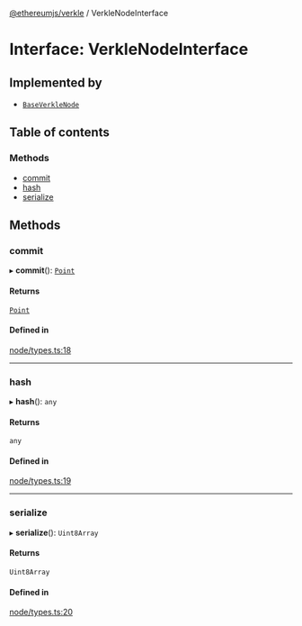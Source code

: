 [@ethereumjs/verkle](../README.md) / VerkleNodeInterface

# Interface: VerkleNodeInterface

## Implemented by

- [`BaseVerkleNode`](../classes/BaseVerkleNode.md)

## Table of contents

### Methods

- [commit](VerkleNodeInterface.md#commit)
- [hash](VerkleNodeInterface.md#hash)
- [serialize](VerkleNodeInterface.md#serialize)

## Methods

### commit

▸ **commit**(): [`Point`](Point.md)

#### Returns

[`Point`](Point.md)

#### Defined in

[node/types.ts:18](https://github.com/ethereumjs/ethereumjs-monorepo/blob/master/packages/verkle/src/node/types.ts#L18)

___

### hash

▸ **hash**(): `any`

#### Returns

`any`

#### Defined in

[node/types.ts:19](https://github.com/ethereumjs/ethereumjs-monorepo/blob/master/packages/verkle/src/node/types.ts#L19)

___

### serialize

▸ **serialize**(): `Uint8Array`

#### Returns

`Uint8Array`

#### Defined in

[node/types.ts:20](https://github.com/ethereumjs/ethereumjs-monorepo/blob/master/packages/verkle/src/node/types.ts#L20)
